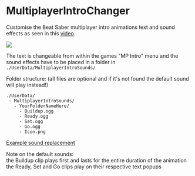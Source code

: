 # MultiplayerIntroChanger

Customise the Beat Saber multiplayer intro animations text and sound effects as seen in this [video](https://streamable.com/nfkw5a).

[![](https://cdn.discordapp.com/attachments/369815362696380416/769690954008625173/Beat_Saber_dZXyY0szJA.png)](https://streamable.com/nfkw5a "Video")

The text is changeable from within the games "MP Intro" menu and the sound effects have to be placed in a folder in `./UserData/MultiplayerIntroSounds/`

Folder structure: (all files are optional and if it's not found the default sound will play instead!)
```
./UserData/
 - MultiplayerIntroSounds/
   - YourFolderNameHere/
     - Buildup.ogg
     - Ready.ogg
     - Set.ogg
     - Go.ogg
     - Icon.png
```
[Example sound replacement](https://cdn.discordapp.com/attachments/369815362696380416/769690541788889159/ExampleMPIntroSound.zip)

Note on the default sounds:  
the Buildup clip plays first and lasts for the entire duration of the animation  
the Ready, Set and Go clips play on their respective text popups
